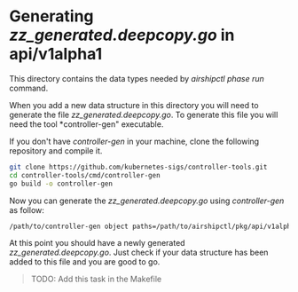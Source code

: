 # Generating *zz_generated.deepcopy.go* in api/v1alpha1

This directory contains the data types needed by *airshipctl phase run* command.

When you add a new data structure in this directory you will need to generate the file *zz_generated.deepcopy.go*.
To generate this file you will need the tool *controller-gen" executable.

If you don't have *controller-gen* in your machine, clone the following repository and compile it.

```bash
git clone https://github.com/kubernetes-sigs/controller-tools.git
cd controller-tools/cmd/controller-gen
go build -o controller-gen
```

Now you can generate the *zz_generated.deepcopy.go* using *controller-gen* as follow:

```bash
/path/to/controller-gen object paths=/path/to/airshipctl/pkg/api/v1alpha1/
```

At this point you should have a newly generated *zz_generated.deepcopy.go*.
Just check if your data structure has been added to this file and you are good to go.

>TODO: Add this task in the Makefile

